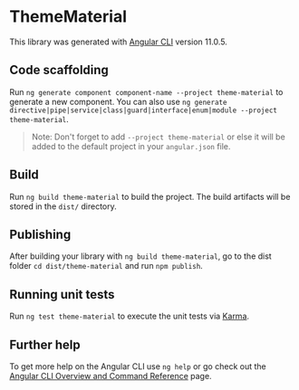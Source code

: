 # ThemeMaterial

This library was generated with [Angular CLI](https://github.com/angular/angular-cli) version 11.0.5.

## Code scaffolding

Run `ng generate component component-name --project theme-material` to generate a new component. You can also use `ng generate directive|pipe|service|class|guard|interface|enum|module --project theme-material`.
> Note: Don't forget to add `--project theme-material` or else it will be added to the default project in your `angular.json` file. 

## Build

Run `ng build theme-material` to build the project. The build artifacts will be stored in the `dist/` directory.

## Publishing

After building your library with `ng build theme-material`, go to the dist folder `cd dist/theme-material` and run `npm publish`.

## Running unit tests

Run `ng test theme-material` to execute the unit tests via [Karma](https://karma-runner.github.io).

## Further help

To get more help on the Angular CLI use `ng help` or go check out the [Angular CLI Overview and Command Reference](https://angular.io/cli) page.
